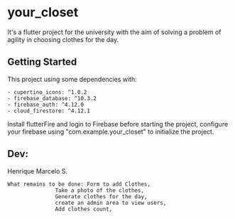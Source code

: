# your_closet

It's a flutter project for the university with the aim of solving a problem of agility in choosing clothes for the day.

## Getting Started

This project using some dependencies with:

    - cupertino_icons: ^1.0.2
    - firebase_database: ^10.3.2
    - firebase_auth: ^4.12.0
    - cloud_firestore: ^4.12.1

Install flutterFire and login to Firebase before starting the project, configure your firebase using "com.example.your_closet" to initialize the project.

## Dev:
Henrique Marcelo S.
    
    What remains to be done: Form to add Clothes,
                   Take a photo of the clothes,
                   Generate clothes for the day,
                   create an admin area to view users,
                   Add clothes count,
